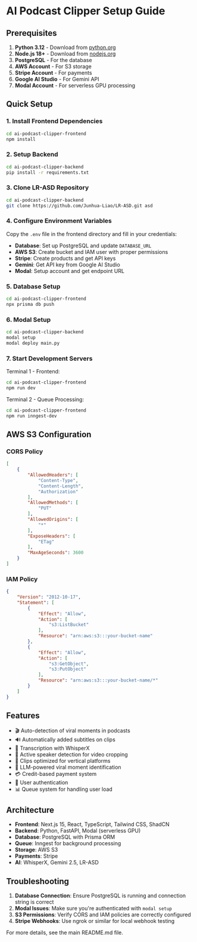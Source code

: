 # AI Podcast Clipper Setup Guide

## Prerequisites

1. **Python 3.12** - Download from [python.org](https://www.python.org/downloads/)
2. **Node.js 18+** - Download from [nodejs.org](https://nodejs.org/)
3. **PostgreSQL** - For the database
4. **AWS Account** - For S3 storage
5. **Stripe Account** - For payments
6. **Google AI Studio** - For Gemini API
7. **Modal Account** - For serverless GPU processing

## Quick Setup

### 1. Install Frontend Dependencies
```bash
cd ai-podcast-clipper-frontend
npm install
```

### 2. Setup Backend
```bash
cd ai-podcast-clipper-backend
pip install -r requirements.txt
```

### 3. Clone LR-ASD Repository
```bash
cd ai-podcast-clipper-backend
git clone https://github.com/Junhua-Liao/LR-ASD.git asd
```

### 4. Configure Environment Variables

Copy the `.env` file in the frontend directory and fill in your credentials:

- **Database**: Set up PostgreSQL and update `DATABASE_URL`
- **AWS S3**: Create bucket and IAM user with proper permissions
- **Stripe**: Create products and get API keys
- **Gemini**: Get API key from Google AI Studio
- **Modal**: Setup account and get endpoint URL

### 5. Database Setup
```bash
cd ai-podcast-clipper-frontend
npx prisma db push
```

### 6. Modal Setup
```bash
cd ai-podcast-clipper-backend
modal setup
modal deploy main.py
```

### 7. Start Development Servers

Terminal 1 - Frontend:
```bash
cd ai-podcast-clipper-frontend
npm run dev
```

Terminal 2 - Queue Processing:
```bash
cd ai-podcast-clipper-frontend
npm run inngest-dev
```

## AWS S3 Configuration

### CORS Policy
```json
[
    {
        "AllowedHeaders": [
            "Content-Type",
            "Content-Length",
            "Authorization"
        ],
        "AllowedMethods": [
            "PUT"
        ],
        "AllowedOrigins": [
            "*"
        ],
        "ExposeHeaders": [
            "ETag"
        ],
        "MaxAgeSeconds": 3600
    }
]
```

### IAM Policy
```json
{
    "Version": "2012-10-17",
    "Statement": [
        {
            "Effect": "Allow",
            "Action": [
                "s3:ListBucket"
            ],
            "Resource": "arn:aws:s3:::your-bucket-name"
        },
        {
            "Effect": "Allow",
            "Action": [
                "s3:GetObject",
                "s3:PutObject"
            ],
            "Resource": "arn:aws:s3:::your-bucket-name/*"
        }
    ]
}
```

## Features

- 🎬 Auto-detection of viral moments in podcasts
- 🔊 Automatically added subtitles on clips
- 📝 Transcription with WhisperX
- 🎯 Active speaker detection for video cropping
- 📱 Clips optimized for vertical platforms
- 🧠 LLM-powered viral moment identification
- 💳 Credit-based payment system
- 👤 User authentication
- 📊 Queue system for handling user load

## Architecture

- **Frontend**: Next.js 15, React, TypeScript, Tailwind CSS, ShadCN
- **Backend**: Python, FastAPI, Modal (serverless GPU)
- **Database**: PostgreSQL with Prisma ORM
- **Queue**: Inngest for background processing
- **Storage**: AWS S3
- **Payments**: Stripe
- **AI**: WhisperX, Gemini 2.5, LR-ASD

## Troubleshooting

1. **Database Connection**: Ensure PostgreSQL is running and connection string is correct
2. **Modal Issues**: Make sure you're authenticated with `modal setup`
3. **S3 Permissions**: Verify CORS and IAM policies are correctly configured
4. **Stripe Webhooks**: Use ngrok or similar for local webhook testing

For more details, see the main README.md file.